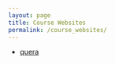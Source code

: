 ```yaml
---
layout: page
title: Course Websites
permalink: /course_websites/
---
```

* [quera](https://quera.ir/course/3926/)
